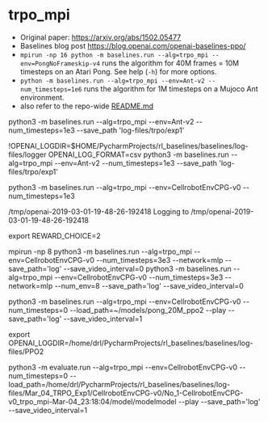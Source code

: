 # trpo_mpi

- Original paper: https://arxiv.org/abs/1502.05477
- Baselines blog post https://blog.openai.com/openai-baselines-ppo/
- `mpirun -np 16 python -m baselines.run --alg=trpo_mpi --env=PongNoFrameskip-v4` runs the algorithm for 40M frames = 10M timesteps on an Atari Pong. See help (`-h`) for more options.
- `python -m baselines.run --alg=trpo_mpi --env=Ant-v2 --num_timesteps=1e6` runs the algorithm for 1M timesteps on a Mujoco Ant environment. 
- also refer to the repo-wide [README.md](../../README.md#training-models)

python3 -m baselines.run --alg=trpo_mpi --env=Ant-v2 --num_timesteps=1e3 --save_path 'log-files/trpo/exp1'

!OPENAI_LOGDIR=$HOME/PycharmProjects/rl_baselines/baselines/log-files/logger OPENAI_LOG_FORMAT=csv python3 -m baselines.run --alg=trpo_mpi --env=Ant-v2 --num_timesteps=1e3 --save_path 'log-files/trpo/exp1'



python3 -m baselines.run --alg=trpo_mpi --env=CellrobotEnvCPG-v0 --num_timesteps=1e3
 
/tmp/openai-2019-03-01-19-48-26-192418
Logging to /tmp/openai-2019-03-01-19-48-26-192418



export REWARD_CHOICE=2

mpirun -np 8 python3 -m baselines.run --alg=trpo_mpi --env=CellrobotEnvCPG-v0 --num_timesteps=3e3  --network=mlp  --save_path='log' --save_video_interval=0
python3 -m baselines.run --alg=trpo_mpi --env=CellrobotEnvCPG-v0 --num_timesteps=3e3  --network=mlp --num_env=8 --save_path='log' --save_video_interval=0




python3 -m baselines.run --alg=trpo_mpi --env=CellrobotEnvCPG-v0 --num_timesteps=0 --load_path=~/models/pong_20M_ppo2 --play --save_path='log' --save_video_interval=1


export OPENAI_LOGDIR=/home/drl/PycharmProjects/rl_baselines/baselines/log-files/PPO2

python3 -m evaluate.run --alg=trpo_mpi --env=CellrobotEnvCPG-v0 --num_timesteps=0 --load_path=/home/drl/PycharmProjects/rl_baselines/baselines/log-files/Mar_04_TRPO_Exp1/CellrobotEnvCPG-v0/No_1-CellrobotEnvCPG-v0_trpo_mpi-Mar-04_23:18:04/model/modelmodel --play --save_path='log' --save_video_interval=1
